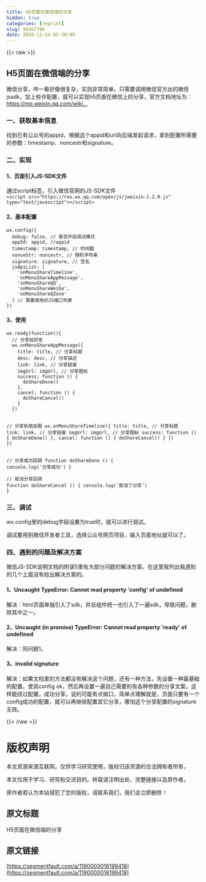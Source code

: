 ```yaml
---
title: H5页面在微信端的分享
hidden: true
categories: [reprint]
slug: 9d367f86
date: 2018-11-14 02:30:09
---
```


{{< raw >}}
<h2>H5&#x9875;&#x9762;&#x5728;&#x5FAE;&#x4FE1;&#x7AEF;&#x7684;&#x5206;&#x4EAB;</h2><p>&#x5FAE;&#x4FE1;&#x5206;&#x4EAB;&#xFF0C;&#x548B;&#x4E00;&#x770B;&#x597D;&#x50CF;&#x5F88;&#x590D;&#x6742;&#xFF0C;&#x5B9E;&#x5219;&#x975E;&#x5E38;&#x7B80;&#x5355;&#x3002;&#x53EA;&#x9700;&#x8981;&#x8C03;&#x7528;&#x5FAE;&#x4FE1;&#x5B98;&#x65B9;&#x51FA;&#x7684;&#x5FAE;&#x4FE1;jssdk&#xFF0C;&#x52A0;&#x4E0A;&#x4E9B;&#x8BB8;&#x914D;&#x7F6E;&#xFF0C;&#x5C31;&#x53EF;&#x4EE5;&#x5B9E;&#x73B0;h5&#x9875;&#x9762;&#x5728;&#x5FAE;&#x4FE1;&#x4E0A;&#x7684;&#x5206;&#x4EAB;&#xFF0C;&#x5B98;&#x65B9;&#x6587;&#x6863;&#x5730;&#x5740;&#x4E3A;&#xFF1A;<a href="https://mp.weixin.qq.com/wiki?t=resource/res_main&amp;id=mp1421141115" rel="nofollow noreferrer">https://mp.weixin.qq.com/wiki...</a></p><h3>&#x4E00;&#x3001;&#x83B7;&#x53D6;&#x57FA;&#x672C;&#x4FE1;&#x606F;</h3><p>&#x627E;&#x5230;&#x5DF2;&#x6709;&#x516C;&#x4F17;&#x53F7;&#x7684;appid&#xFF0C;&#x6839;&#x636E;&#x8FD9;&#x4E2A;appid&#x548C;url&#x5411;&#x540E;&#x7AEF;&#x53D1;&#x8D77;&#x8BF7;&#x6C42;&#xFF0C;&#x62FF;&#x5230;&#x914D;&#x7F6E;&#x6240;&#x9700;&#x8981;&#x7684;&#x53C2;&#x6570;&#xFF1A;timestamp&#x3001;noncestr&#x548C;signature&#x3002;</p><h3>&#x4E8C;&#x3001;&#x5B9E;&#x73B0;</h3><h4>1&#x3001;&#x9875;&#x9762;&#x5F15;&#x5165;JS-SDK&#x6587;&#x4EF6;</h4><p>&#x901A;&#x8FC7;script&#x6807;&#x7B7E;&#xFF0C;&#x5F15;&#x5165;&#x5FAE;&#x4FE1;&#x5B98;&#x7F51;&#x7684;JS-SDK&#x6587;&#x4EF6;<br><code>&lt;script src=&quot;https://res.wx.qq.com/open/js/jweixin-1.2.0.js&quot; type=&quot;text/javascript&quot;&gt;&lt;/script&gt;</code></p><h4>2&#x3001;&#x57FA;&#x672C;&#x914D;&#x7F6E;</h4><pre><code>wx.config({
  debug: false, // &#x662F;&#x5426;&#x5F00;&#x542F;&#x8C03;&#x8BD5;&#x6A21;&#x5F0F;
  appId: appid, //appid
  timestamp: timestamp, // &#x65F6;&#x95F4;&#x6233;
  nonceStr: noncestr, // &#x968F;&#x673A;&#x5B57;&#x7B26;&#x4E32;
  signature: signature, // &#x7B7E;&#x540D;
  jsApiList: [
    &apos;onMenuShareTimeline&apos;,
    &apos;onMenuShareAppMessage&apos;,
    &apos;onMenuShareQQ&apos;,
    &apos;onMenuShareWeibo&apos;,
    &apos;onMenuShareQZone&apos;
  ] // &#x9700;&#x8981;&#x4F7F;&#x7528;&#x7684;JS&#x63A5;&#x53E3;&#x5217;&#x8868;
})</code></pre><h4>3&#x3001;&#x4F7F;&#x7528;</h4><pre><code>wx.ready(function(){
  // &#x5206;&#x4EAB;&#x7ED9;&#x597D;&#x53CB;
  wx.onMenuShareAppMessage({
    title: title, // &#x5206;&#x4EAB;&#x6807;&#x9898;
    desc: desc, // &#x5206;&#x4EAB;&#x63CF;&#x8FF0;
    link: link, // &#x5206;&#x4EAB;&#x94FE;&#x63A5;
    imgUrl: imgUrl, // &#x5206;&#x4EAB;&#x56FE;&#x6807;
    success: function () {
      doShareDone()
    },
    cancel: function () {
      doShareCancel()
    }
  })
  
 // &#x5206;&#x4EAB;&#x5230;&#x670B;&#x53CB;&#x5708;
  wx.onMenuShareTimeline({
    title: title, // &#x5206;&#x4EAB;&#x6807;&#x9898;
    link: link, // &#x5206;&#x4EAB;&#x94FE;&#x63A5;
    imgUrl: imgUrl, // &#x5206;&#x4EAB;&#x56FE;&#x6807;
    success: function () {
      doShareDone()
    },
    cancel: function () {
      doShareCancel()
    }
  })
})</code></pre><pre><code>// &#x5206;&#x4EAB;&#x6210;&#x529F;&#x56DE;&#x8C03;
function doShareDone () {
  console.log(&apos;&#x5206;&#x4EAB;&#x6210;&#x529F;&apos;)
}</code></pre><pre><code>// &#x53D6;&#x6D88;&#x5206;&#x4EAB;&#x56DE;&#x8C03;
function doShareCancel () {
  console.log(&apos;&#x53D6;&#x6D88;&#x4E86;&#x5206;&#x4EAB;&apos;)
}</code></pre><h3>&#x4E09;&#x3001;&#x8C03;&#x8BD5;</h3><p>wx.config&#x91CC;&#x7684;debug&#x5B57;&#x6BB5;&#x8BBE;&#x7F6E;&#x4E3A;true&#x65F6;&#xFF0C;&#x5C31;&#x53EF;&#x4EE5;&#x8FDB;&#x884C;&#x8C03;&#x8BD5;&#x3002;</p><p>&#x8C03;&#x8BD5;&#x8981;&#x7528;&#x5230;&#x5FAE;&#x4FE1;&#x5F00;&#x53D1;&#x8005;&#x5DE5;&#x5177;&#xFF0C;&#x9009;&#x62E9;&#x516C;&#x4F17;&#x53F7;&#x7F51;&#x9875;&#x9879;&#x76EE;&#xFF0C;&#x8F93;&#x5165;&#x9875;&#x9762;&#x5730;&#x5740;&#x5C31;&#x53EF;&#x4EE5;&#x4E86;&#x3002;</p><h3>&#x56DB;&#x3001;&#x9047;&#x5230;&#x7684;&#x95EE;&#x9898;&#x53CA;&#x89E3;&#x51B3;&#x65B9;&#x6848;</h3><p>&#x5FAE;&#x4FE1;JS-SDK&#x8BF4;&#x660E;&#x6587;&#x6863;&#x7684;&#x9644;&#x5F55;5&#x91CC;&#x6709;&#x5927;&#x90E8;&#x5206;&#x95EE;&#x9898;&#x7684;&#x89E3;&#x51B3;&#x65B9;&#x6848;&#xFF0C;&#x5728;&#x8FD9;&#x91CC;&#x6211;&#x5217;&#x51FA;&#x6211;&#x9047;&#x5230;&#x7684;&#x51E0;&#x4E2A;&#x4E0A;&#x9762;&#x6CA1;&#x6709;&#x7ED9;&#x51FA;&#x89E3;&#x51B3;&#x65B9;&#x6848;&#x7684;&#x3002;</p><h4>1&#x3001;Uncaught TypeError: Cannot read property &apos;config&apos; of undefined</h4><p>&#x89E3;&#x51B3;&#xFF1A;html&#x9875;&#x9762;&#x5355;&#x72EC;&#x5F15;&#x5165;&#x4E86;sdk&#xFF0C;&#x5E76;&#x4E14;&#x7EC4;&#x4EF6;&#x7EDF;&#x4E00;&#x4E5F;&#x5F15;&#x5165;&#x4E86;&#x4E00;&#x904D;sdk&#xFF0C;&#x5BFC;&#x81F4;&#x95EE;&#x9898;&#xFF0C;&#x5220;&#x9664;&#x5176;&#x4E2D;&#x4E4B;&#x4E00;&#x3002;</p><h4>2&#x3001;Uncaught (in promise) TypeError: Cannot read property &apos;ready&apos; of undefined</h4><p>&#x89E3;&#x51B3;&#xFF1A;&#x540C;&#x95EE;&#x9898;1&#x3002;</p><h4>3&#x3001;invalid signature</h4><p>&#x89E3;&#x51B3;&#xFF1A;&#x5982;&#x679C;&#x6587;&#x6863;&#x91CC;&#x7684;&#x65B9;&#x6CD5;&#x90FD;&#x6CA1;&#x6709;&#x89E3;&#x51B3;&#x8FD9;&#x4E2A;&#x95EE;&#x9898;&#xFF0C;&#x8FD8;&#x6709;&#x4E00;&#x79CD;&#x65B9;&#x6CD5;&#xFF0C;&#x5148;&#x8BBE;&#x7F6E;&#x4E00;&#x79CD;&#x6700;&#x57FA;&#x7840;&#x7684;&#x914D;&#x7F6E;&#xFF0C;&#x4F7F;&#x5176;config ok&#xFF0C;&#x7136;&#x540E;&#x518D;&#x8BBE;&#x7F6E;&#x4E00;&#x904D;&#x81EA;&#x5DF1;&#x9700;&#x8981;&#x7684;&#x6709;&#x5404;&#x79CD;&#x53C2;&#x6570;&#x7684;&#x5206;&#x4EAB;&#x6587;&#x6848;&#xFF0C;&#x8FD9;&#x6837;&#x80FD;&#x7ED5;&#x8FC7;&#x914D;&#x7F6E;&#xFF0C;&#x6210;&#x529F;&#x5206;&#x4EAB;&#x3002;&#x8BF4;&#x7684;&#x53EF;&#x80FD;&#x6709;&#x70B9;&#x62D7;&#x53E3;&#xFF0C;&#x7B80;&#x5355;&#x70B9;&#x7406;&#x89E3;&#x5C31;&#x662F;&#xFF0C;&#x9875;&#x9762;&#x53EA;&#x8981;&#x6709;&#x4E00;&#x4E2A;config&#x6210;&#x529F;&#x7684;&#x914D;&#x7F6E;&#xFF0C;&#x5C31;&#x53EF;&#x4EE5;&#x518D;&#x7EE7;&#x7EED;&#x914D;&#x7F6E;&#x5176;&#x5B83;&#x5206;&#x4EAB;&#xFF0C;&#x54EA;&#x6015;&#x8FD9;&#x4E2A;&#x5206;&#x4EAB;&#x914D;&#x7F6E;&#x7684;signature&#x65E0;&#x6548;&#x3002;</p>
{{< /raw >}}

# 版权声明
本文资源来源互联网，仅供学习研究使用，版权归该资源的合法拥有者所有，

本文仅用于学习、研究和交流目的。转载请注明出处、完整链接以及原作者。 

原作者若认为本站侵犯了您的版权，请联系我们，我们会立即删除！

## 原文标题
H5页面在微信端的分享

## 原文链接
[https://segmentfault.com/a/1190000016199418](https://segmentfault.com/a/1190000016199418)

